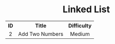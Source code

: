 # <div align=center>Linked List</div>


<table align=center margin:0px auto>
  <tr align=center>
    <th>ID</th><th>Title</th><th>Difficulty</th>
  </tr>
  <tr align=center>
    <td align=center>2</td><td>Add Two Numbers</td><td>Medium</td>
  </tr>
</table>

